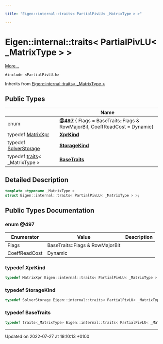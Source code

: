 ```yaml
---

title: "Eigen::internal::traits< PartialPivLU< _MatrixType > >"

---
```


# Eigen::internal::traits< PartialPivLU< _MatrixType > >



 [More...](#detailed-description)


`#include <PartialPivLU.h>`

Inherits from [Eigen::internal::traits< _MatrixType >](http://example.org/classes/structeigen_1_1internal_1_1traits/)

## Public Types

|                | Name           |
| -------------- | -------------- |
| enum| **[@497](http://example.org/classes/structeigen_1_1internal_1_1traits_3_01partialpivlu_3_01__matrixtype_01_4_01_4/#enum-@497)** { Flags = BaseTraits::Flags & RowMajorBit, CoeffReadCost = Dynamic} |
| typedef <a href="http://example.org/classes/structeigen_1_1matrixxpr/">MatrixXpr</a> | **[XprKind](http://example.org/classes/structeigen_1_1internal_1_1traits_3_01partialpivlu_3_01__matrixtype_01_4_01_4/#typedef-xprkind)**  |
| typedef <a href="http://example.org/classes/structeigen_1_1solverstorage/">SolverStorage</a> | **[StorageKind](http://example.org/classes/structeigen_1_1internal_1_1traits_3_01partialpivlu_3_01__matrixtype_01_4_01_4/#typedef-storagekind)**  |
| typedef <a href="http://example.org/classes/structeigen_1_1internal_1_1traits/">traits</a>< _MatrixType > | **[BaseTraits](http://example.org/classes/structeigen_1_1internal_1_1traits_3_01partialpivlu_3_01__matrixtype_01_4_01_4/#typedef-basetraits)**  |

## Detailed Description

```cpp
template <typename _MatrixType >
struct Eigen::internal::traits< PartialPivLU< _MatrixType > >;
```

## Public Types Documentation

### enum @497

| Enumerator | Value | Description |
| ---------- | ----- | ----------- |
| Flags | BaseTraits::Flags & RowMajorBit|   |
| CoeffReadCost | Dynamic|   |




### typedef XprKind

```cpp
typedef MatrixXpr Eigen::internal::traits< PartialPivLU< _MatrixType > >::XprKind;
```


### typedef StorageKind

```cpp
typedef SolverStorage Eigen::internal::traits< PartialPivLU< _MatrixType > >::StorageKind;
```


### typedef BaseTraits

```cpp
typedef traits<_MatrixType> Eigen::internal::traits< PartialPivLU< _MatrixType > >::BaseTraits;
```


-------------------------------

Updated on 2022-07-27 at 19:10:13 +0100